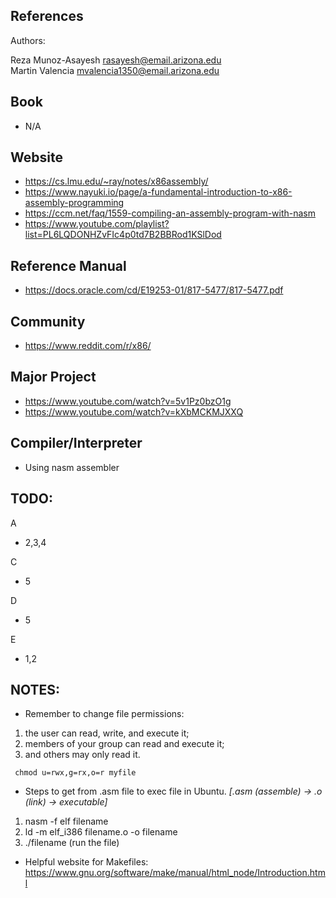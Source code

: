References
------------

Authors:

Reza Munoz-Asayesh [rasayesh@email.arizona.edu](mailto:rasayesh@email.arizona.edu)  
Martin Valencia    [mvalencia1350@email.arizona.edu](mailto:mvalencia1350@email.arizona.edu)  

## Book
* N/A

## Website
* https://cs.lmu.edu/~ray/notes/x86assembly/
* https://www.nayuki.io/page/a-fundamental-introduction-to-x86-assembly-programming
* https://ccm.net/faq/1559-compiling-an-assembly-program-with-nasm
* https://www.youtube.com/playlist?list=PL6LQDONHZvFIc4p0td7B2BBRod1KSlDod

## Reference Manual
* https://docs.oracle.com/cd/E19253-01/817-5477/817-5477.pdf

## Community
* https://www.reddit.com/r/x86/

## Major Project
* https://www.youtube.com/watch?v=5v1Pz0bzO1g
* https://www.youtube.com/watch?v=kXbMCKMJXXQ

## Compiler/Interpreter 
* Using nasm assembler



TODO:
------------
A 
- 2,3,4

C 
- 5

D 
- 5

E 
- 1,2

NOTES:
------------
* Remember to change file permissions:
1. the user can read, write, and execute it;
2. members of your group can read and execute it; 
3. and others may only read it.
```
 chmod u=rwx,g=rx,o=r myfile 
```
* Steps to get from .asm file to exec file in Ubuntu. *[.asm (assemble) -> .o (link)  -> executable]*
1. nasm -f elf filename
2. ld -m elf_i386 filename.o -o filename
3. ./filename (run the file)

* Helpful website for Makefiles:
https://www.gnu.org/software/make/manual/html_node/Introduction.html


